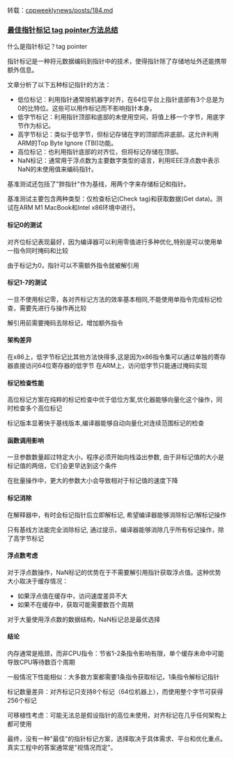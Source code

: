 转载：[cppweeklynews/posts/184.md](https://github.com/wanghenshui/cppweeklynews/blob/dev/posts/184.md)

### [最佳指针标记 tag pointer方法总结](https://coredumped.dev/2024/09/09/what-is-the-best-pointer-tagging-method/)

什么是指针标记？tag pointer

指针标记是一种将元数据编码到指针中的技术，使得指针除了存储地址外还能携带额外信息。

文章分析了以下五种标记指针的方法：

- 低位标记：利用指针通常按机器字对齐，在64位平台上指针底部有3个总是为0的比特位。这些可以用作标记而不影响指针本身。
- 低字节标记：利用指针顶部和底部的未使用空间，将值上移一个字节，用底字节作为标记。
- 高字节标记：类似于低字节，但标记存储在字的顶部而非底部。这允许利用ARM的Top Byte Ignore (TBI)功能。
- 高位标记：也利用指针底部的对齐位，但将标记存储在顶部。
- NaN标记：通常用于浮点数为主要数字类型的语言，利用IEEE浮点数中表示NaN的未使用值来编码指针。

基准测试还包括了"胖指针"作为基线，用两个字来存储标记和指针。


基准测试主要包含两种类型：仅检查标记(Check tag)和获取数据(Get data)。测试在ARM M1 MacBook和Intel x86环境中进行。

#### 标记0的测试

对齐位标记表现最好，因为编译器可以利用零值进行多种优化,特别是可以使用单一指令同时掩码和比较

由于标记为0，指针可以不需额外指令就被解引用

#### 标记1-7的测试

一旦不使用标记零，各对齐标记方法的效率基本相同,不能使用单指令完成标记检查，需要先进行与操作再比较

解引用前需要掩码去除标记，增加额外指令

#### 架构差异

在x86上，低字节标记比其他方法快得多,这是因为x86指令集可以通过单独的寄存器直接访问64位寄存器的低字节
在ARM上，访问低字节只能通过掩码实现

#### 标记检查性能

高位标记方案在纯粹的标记检查中优于低位方案,优化器能够向量化这个操作，同时检查多个高位标记

标记版本显著快于基线版本,编译器能够自动向量化对连续范围标记的检查

#### 函数调用影响

一旦参数数量超过特定大小，程序必须开始向栈溢出参数, 由于非标记值的大小是标记值的两倍，它们会更早达到这个条件

在批量操作中，更大的参数大小会导致相对于标记值的速度下降

#### 标记消除

在解释器中，有时会标记指针后立即解标记, 希望编译器能够消除标记/解标记操作

只有基线方法能完全消除标记, 通过提示，编译器能够消除几乎所有标记操作，除了高字节标记

#### 浮点数考虑

对于浮点数操作，NaN标记的优势在于不需要解引用指针获取浮点值。这种优势大小取决于缓存情况：

- 如果浮点值在缓存中，访问速度差异不大
- 如果不在缓存中，获取可能需要数百个周期

对于大量使用浮点数的数据结构，NaN标记总是最优选择

#### 结论

内存通常是瓶颈，而非CPU指令：节省1-2条指令影响有限，单个缓存未命中可能导致CPU等待数百个周期

一般情况下性能相似：大多数方案都需要1条指令获取标记，1条指令解标记指针

标记数量差异：对齐标记只支持8个标记（64位机器上），而使用整个字节可获得256个标记

可移植性考虑：可能无法总是假设指针的高位未使用，对齐标记在几乎任何架构上都可使用

最终，没有一种"最佳"的指针标记方案，选择取决于具体需求、平台和优化重点。真实工程中的答案通常是"视情况而定"。
